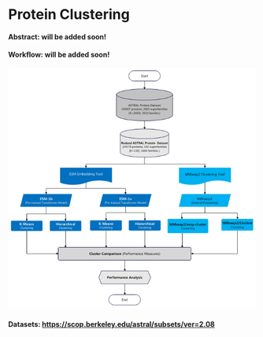 # Protein Clustering

#### Abstract: will be added soon!

#### Workflow: will be added soon!
![system-image](images/workflow-1.png)


#### Datasets: https://scop.berkeley.edu/astral/subsets/ver=2.08
